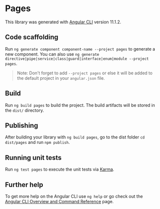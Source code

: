 # Pages

This library was generated with [Angular CLI](https://github.com/angular/angular-cli) version 11.1.2.

## Code scaffolding

Run `ng generate component component-name --project pages` to generate a new component. You can also use `ng generate directive|pipe|service|class|guard|interface|enum|module --project pages`.
> Note: Don't forget to add `--project pages` or else it will be added to the default project in your `angular.json` file. 

## Build

Run `ng build pages` to build the project. The build artifacts will be stored in the `dist/` directory.

## Publishing

After building your library with `ng build pages`, go to the dist folder `cd dist/pages` and run `npm publish`.

## Running unit tests

Run `ng test pages` to execute the unit tests via [Karma](https://karma-runner.github.io).

## Further help

To get more help on the Angular CLI use `ng help` or go check out the [Angular CLI Overview and Command Reference](https://angular.io/cli) page.
